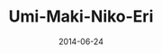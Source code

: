 ---
title: Umi-Maki-Niko-Eri
date: 2014-06-24
tags: LoveLive!
image: https://lh5.googleusercontent.com/-yITtyfG7wg8/U6mQlAfnJzI/AAAAAAAABYM/ZSP4LlD1MVU/s800/10.gif
---